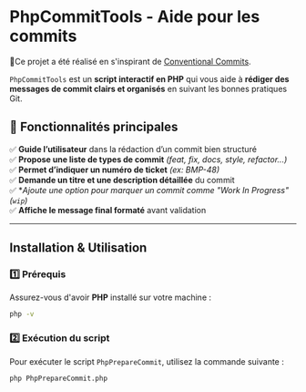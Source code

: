 #  PhpCommitTools - Aide pour les commits

🔗Ce projet a été réalisé en s'inspirant de [Conventional Commits](https://www.conventionalcommits.org/en/v1.0.0/).


`PhpCommitTools` est un **script interactif en PHP** qui vous aide à **rédiger des messages de commit clairs et organisés** en suivant les bonnes pratiques Git.

## 📌 Fonctionnalités principales
✅ **Guide l’utilisateur** dans la rédaction d’un commit bien structuré  
✅ **Propose une liste de types de commit** *(feat, fix, docs, style, refactor...)*  
✅ **Permet d’indiquer un numéro de ticket** *(ex: BMP-48)*  
✅ **Demande un titre et une description détaillée** du commit  
✅ **Ajoute une option pour marquer un commit comme "Work In Progress" (`wip`)*  
✅ **Affiche le message final formaté** avant validation  

---

##  Installation & Utilisation

### **1️⃣ Prérequis**
Assurez-vous d'avoir **PHP** installé sur votre machine :  
```bash
php -v
```

### **2️⃣ Exécution du script**
Pour exécuter le script `PhpPrepareCommit`, utilisez la commande suivante :  
```bash
php PhpPrepareCommit.php
```


